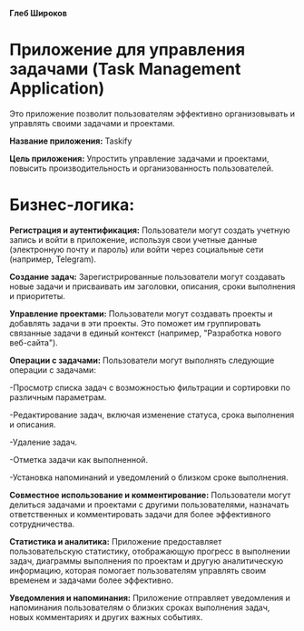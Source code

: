 **Глеб Широков**

# Приложение для управления задачами (Task Management Application)
Это приложение позволит пользователям эффективно организовывать и управлять своими задачами и проектами.

**Название приложения:** Taskify

**Цель приложения:** Упростить управление задачами и проектами, повысить производительность и организованность пользователей.

# Бизнес-логика:

**Регистрация и аутентификация:** Пользователи могут создать учетную запись и войти в приложение, используя свои учетные данные (электронную почту и пароль) или войти через социальные сети (например, Telegram).

**Создание задач:** Зарегистрированные пользователи могут создавать новые задачи и присваивать им заголовки, описания, сроки выполнения и приоритеты.

**Управление проектами:** Пользователи могут создавать проекты и добавлять задачи в эти проекты. Это поможет им группировать связанные задачи в единый контекст (например, "Разработка нового веб-сайта").

**Операции с задачами:**
Пользователи могут выполнять следующие операции с задачами:

-Просмотр списка задач с возможностью фильтрации и сортировки по различным параметрам.

-Редактирование задач, включая изменение статуса, срока выполнения и описания.

-Удаление задач.

-Отметка задачи как выполненной.

-Установка напоминаний и уведомлений о близком сроке выполнения.

**Совместное использование и комментирование:** Пользователи могут делиться задачами и проектами с другими пользователями, назначать ответственных и комментировать задачи для более эффективного сотрудничества.

**Статистика и аналитика:** Приложение предоставляет пользовательскую статистику, отображающую прогресс в выполнении задач, диаграммы выполнения по проектам и другую аналитическую информацию, которая помогает пользователям управлять своим временем и задачами более эффективно.

**Уведомления и напоминания:** Приложение отправляет уведомления и напоминания пользователям о близких сроках выполнения задач, новых комментариях и других важных событиях.